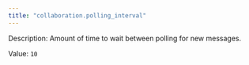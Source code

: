 ```yaml
---
title: "collaboration.polling_interval"
---
```


Description: Amount of time to wait between polling for new messages.

Value: `10`
